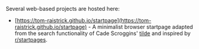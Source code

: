 Several web-based projects are hosted here:

*  [https://tom-raistrick.github.io/startpage](https://tom-raistrick.github.io/startpage) - A minimalist browser startpage adapted from the search functionality of Cade Scroggins' [tilde](https://github.com/cadejscroggins/tilde) and inspired by   [r/startpages](https://reddit.com/r/startpages).
